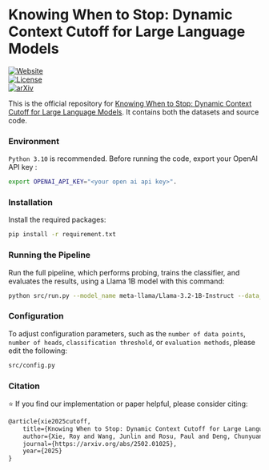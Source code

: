# Knowing When to Stop: Dynamic Context Cutoff for Large Language Models

[![Website](https://img.shields.io/badge/Website-Project%20Page-red)](https://royxie.com/when-to-stop-project)  
[![License](https://img.shields.io/badge/License-Apache%202.0-blue.svg)](https://opensource.org/licenses/Apache-2.0)  
[![arXiv](https://img.shields.io/badge/arXiv-2406.15968-b31b1b.svg)](https://arxiv.org/abs/2502.01025)

This is the official repository for [Knowing When to Stop: Dynamic Context Cutoff for Large Language Models](https://arxiv.org/pdf/2502.01025). It contains both the datasets and source code.


### Environment
`Python 3.10` is recommended. Before running the code, export your OpenAI API key : 
```bash
export OPENAI_API_KEY="<your open ai api key>".
```

### Installation
Install the required packages:
```bash
pip install -r requirement.txt
```
### Running the Pipeline
Run the full pipeline, which performs probing, trains the classifier, and evaluates the results, using a Llama 1B model with this command:
```bash
python src/run.py --model_name meta-llama/Llama-3.2-1B-Instruct --data_dir "data/short" --output_dir "./results" 
```

### Configuration
To adjust configuration parameters, such as the `number of data points`, `number of heads`, `classification threshold`, or `evaluation methods`, please edit the following: 
```bash
src/config.py
```

### Citation 
⭐ If you find our implementation or paper helpful, please consider citing:
```latex
@article{xie2025cutoff,
    title={Knowing When to Stop: Dynamic Context Cutoff for Large Language Models},
    author={Xie, Roy and Wang, Junlin and Rosu, Paul and Deng, Chunyuan and Sun, Bolun and Lin, Zihao and Dhingra, Bhuwan},
    journal={https://arxiv.org/abs/2502.01025},
    year={2025}
}